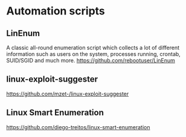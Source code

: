 # Automation scripts

## LinEnum
A classic all-round enumeration script which collects a lot of different information such as users on the system, processes running, crontab, SUID/SGID and much more.
https://github.com/rebootuser/LinEnum

## linux-exploit-suggester
https://github.com/mzet-/linux-exploit-suggester

## Linux Smart Enumeration
https://github.com/diego-treitos/linux-smart-enumeration
